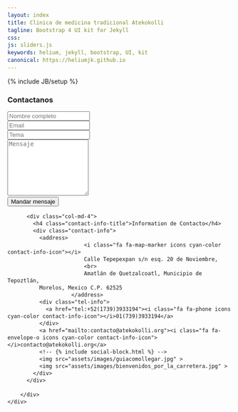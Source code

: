 ```yaml
---
layout: index
title: Clinica de medicina tradicional Atekokolli
tagline: Bootstrap 4 UI kit for Jekyll
css: 
js: sliders.js
keywords: helium, jekyll, bootstrap, UI, kit
canonical: https://heliumjk.github.io
---
```

{% include JB/setup %}
<!-- Content Area Start -->
<div id="content">
      <div class="mb-60"></div>   
      <!-- CONTACT FORM -->     
	<div class="container">
	<div class="row">	      
          <div class="col-md-8">
            <h3 class="title-head text-center">Contactanos</h3>
            <form class="contact-form" data-toggle="validator">
              <div class="row">
                <div class="col-sm-4">
                  <div class="form-group">
                    <i class="contact-icon fa fa-user"></i>
                    <input type="text" class="form-control" id="name" placeholder="Nombre completo" required data-error="Ingrese su nombre">
                    <div class="help-block with-errors"></div>
                  </div>
                </div>
                <div class="col-sm-4">
                  <div class="form-group">
                    <i class="contact-icon fa fa-envelope-o"></i>
                    <input type="email" class="form-control" id="email" placeholder="Email" required data-error="Ingrese su email">
                    <div class="help-block with-errors"></div>
                  </div>
                </div>
                <div class="col-sm-4">
                  <div class="form-group">
                    <i class="contact-icon fa fa-pencil-square-o"></i>
                    <input type="text" class="form-control" id="subject" placeholder="Tema" required data-error="Ingrese el tema">
                    <div class="help-block with-errors"></div>
                  </div>
                </div>
                <div class="col-sm-12">
                  <div class="form-group">
                    <textarea id="message" rows="8" placeholder="Mensaje" required data-error="Escriba su mensaje"></textarea>
                    <div class="help-block with-errors"></div>
                  </div>
                  <button type="submit" id="form-submit" class="btn btn-common btn-form-submit">Mandar mensaje</button>
                  <div id="msgSubmit" class="h3 text-center hidden"></div>
                  <div class="clearfix"></div>
                </div>
              </div>
            </form>
          </div>

          <div class="col-md-4">
            <h4 class="contact-info-title">Information de Contacto</h4>
            <div class="contact-info">
              <address>
							<i class="fa fa-map-marker icons cyan-color contact-info-icon"></i>
							Calle Tepepexpan s/n esq. 20 de Noviembre,
							<br>
							Amatlán de Quetzalcoatl, Municipio de Tepoztlán,
              Morelos, Mexico C.P. 62525  
						</address>
              <div class="tel-info">
                <a href="tel:+52(1739)3933194"><i class="fa fa-phone icons cyan-color contact-info-icon"></i>01(739)3933194</a>
              </div>
              <a href="mailto:contacto@atekokolli.org"><i class="fa fa-envelope-o icons cyan-color contact-info-icon"></i>contacto@atekokolli.org</a>
              <!-- {% include social-block.html %} -->
              <img src="assets/images/guiacomollegar.jpg" >
              <img src="assets/images/bienvenidos_por_la_carretera.jpg" >
            </div>
          </div>

        </div>
	</div>

            
            
<!-- Content area end -->
</div>
